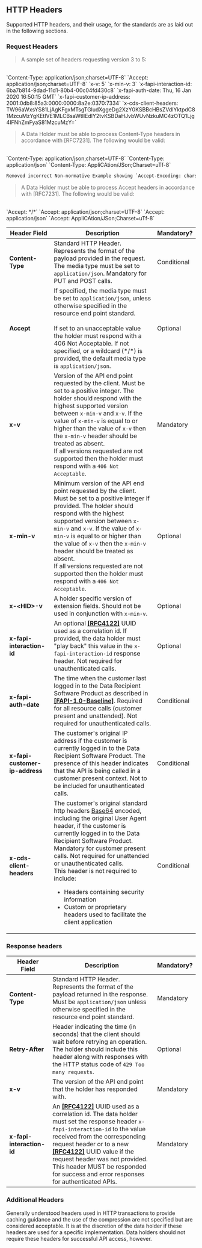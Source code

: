 ## HTTP Headers

Supported HTTP headers, and their usage, for the standards are as laid out in the following sections.

### Request Headers
>A sample set of headers requesting version 3 to 5:  
<BR>
`Content-Type: application/json;charset=UTF-8`  
`Accept: application/json;charset=UTF-8`  
`x-v: 5`  
`x-min-v: 3`  
`x-fapi-interaction-id: 6ba7b814-9dad-11d1-80b4-00c04fd430c8`  
`x-fapi-auth-date: Thu, 16 Jan 2020 16:50:15 GMT`  
`x-fapi-customer-ip-address: 2001:0db8:85a3:0000:0000:8a2e:0370:7334`  
`x-cds-client-headers: TW96aWxsYS81LjAgKFgxMTsgTGludXggeDg2XzY0KSBBcHBsZVdlYktpdC81MzcuMzYgKEtIVE1MLCBsaWtlIEdlY2tvKSBDaHJvbWUvNzkuMC4zOTQ1Ljg4IFNhZmFyaS81MzcuMzY=`  

>A Data Holder must be able to process Content-Type headers in accordance with [RFC7231]. The following would be valid:   
<BR>
`Content-Type: application/json;charset=UTF-8`  
`Content-Type: application/json`  
`Content-Type: AppliCAtion/JSon;Charset=uTf-8`  

```diff
Removed incorrect Non-normative Example showing `Accept-Encoding: charset=UTF-8`
```

>A Data Holder must be able to process Accept headers in accordance with [RFC7231]. The following would be valid:  
<BR>
`Accept: */*`  
`Accept: application/json;charset=UTF-8`  
`Accept: application/json`  
`Accept: AppliCAtion/JSon;Charset=uTf-8`  

Header Field | Description | Mandatory?
-------------|-------------|-----------
**Content-Type** | Standard HTTP Header. Represents the format of the payload provided in the request. The media type must be set to `application/json`. Mandatory for PUT and POST calls.| Conditional
**Accept** | If specified, the media type must be set to `application/json`, unless otherwise specified in the resource end point standard. <br/><br/>If set to an unacceptable value the holder must respond with a 406 Not Acceptable. If not specified, or a wildcard (\*/\*) is provided, the default media type is `application/json`.| Optional
**x-v** | Version of the API end point requested by the client. Must be set to a positive integer. The holder should respond with the highest supported version between `x-min-v` and `x-v`. If the value of `x-min-v` is equal to or higher than the value of `x-v` then the `x-min-v` header should be treated as absent. <br/>If all versions requested are not supported then the holder must respond with a `406 Not Acceptable`. | Mandatory
**x-min-v** | Minimum version of the API end point requested by the client. Must be set to a positive integer if provided. The holder should respond with the highest supported version between `x-min-v` and `x-v`. If the value of `x-min-v` is equal to or higher than the value of `x-v` then the `x-min-v` header should be treated as absent. <br/>If all versions requested are not supported then the holder must respond with a `406 Not Acceptable`. | Optional
**x-&lt;HID&gt;-v** | A holder specific version of extension fields. Should not be used in conjunction with `x-min-v`. | Optional
**x-fapi-interaction-id** | An optional **[[RFC4122]](#nref-RFC4122)** UUID used as a correlation id. If provided, the data holder must "play back" this value in the `x-fapi-interaction-id` response header. Not required for unauthenticated calls.| Optional
**x-fapi-auth-date** | The time when the customer last logged in to the Data Recipient Software Product as described in **[[FAPI-1.0-Baseline]](#nref-FAPI-1-0-Baseline)**.  Required for all resource calls (customer present and unattended).   Not required for unauthenticated calls. | Conditional
**x-fapi-customer-ip-address** | The customer's original IP address if the customer is currently logged in to the Data Recipient Software Product. The presence of this header indicates that the API is being called in a customer present context. Not to be included for unauthenticated calls. | Conditional
**x-cds-client-headers** | The customer's original standard http headers [Base64](#common-field-types) encoded, including the original User Agent header, if the customer is currently logged in to the Data Recipient Software Product. Mandatory for customer present calls.  Not required for unattended or unauthenticated calls.<br/>This header is not required to include:<br/><ul><li>Headers containing security information</li><li>Custom or proprietary headers used to facilitate the client application</li></ul>| Conditional

### Response headers
Header Field | Description | Mandatory?
-------------|-------------|-----------
**Content-Type** | Standard HTTP Header. Represents the format of the payload returned in the response.<br/>Must be `application/json` unless otherwise specified in the resource end point standard. | Mandatory
**Retry-After** | Header indicating the time (in seconds) that the client should wait before retrying an operation. The holder should include this header along with responses with the HTTP status code of `429 Too many requests`. | Optional
**x-v** | The version of the API end point that the holder has responded with. | Mandatory
**x-fapi-interaction-id** | An **[[RFC4122]](#nref-RFC4122)** UUID used as a correlation id. The data holder must set the response header `x-fapi-interaction-id` to the value received from the corresponding request header or to a new **[[RFC4122]](#nref-RFC4122)** UUID value if the request header was not provided. This header MUST be responded for success and error responses for authenticated APIs. | Mandatory

### Additional Headers

Generally understood headers used in HTTP transactions to provide caching guidance and the use of the compression are not specified but are considered acceptable. It is at the discretion of the data holder if these headers are used for a specific implementation. Data holders should not require these headers for successful API access, however.
